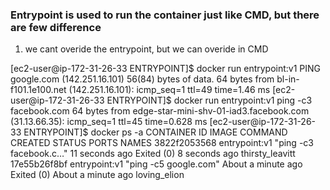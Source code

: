 ### Entrypoint is used to run the container just like CMD, but there are few difference

1. we cant overide the entrypoint, but we can overide in CMD

[ec2-user@ip-172-31-26-33 ENTRYPOINT]$ docker run entrypoint:v1
PING google.com (142.251.16.101) 56(84) bytes of data.
64 bytes from bl-in-f101.1e100.net (142.251.16.101): icmp_seq=1 ttl=49 time=1.46 ms
[ec2-user@ip-172-31-26-33 ENTRYPOINT]$ docker run entrypoint:v1 ping -c3 facebook.com
64 bytes from edge-star-mini-shv-01-iad3.facebook.com (31.13.66.35): icmp_seq=1 ttl=45 time=0.628 ms
[ec2-user@ip-172-31-26-33 ENTRYPOINT]$ docker ps -a
CONTAINER ID IMAGE COMMAND CREATED STATUS PORTS NAMES
3822f2053568 entrypoint:v1 "ping -c3 facebook.c…" 11 seconds ago Exited (0) 8 seconds ago thirsty_leavitt
17e55b26f8bf entrypoint:v1 "ping -c5 google.com" About a minute ago Exited (0) About a minute ago loving_elion
